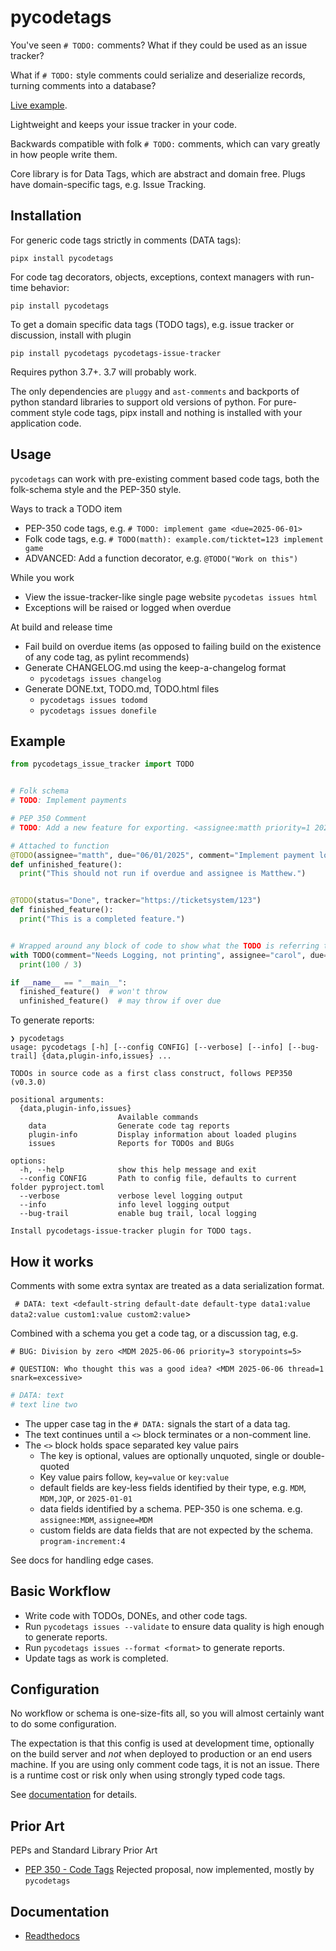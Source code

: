# pycodetags

You've seen `# TODO:` comments? What if they could be used as an issue tracker?

What if `# TODO:` style comments could serialize and deserialize records, turning comments into a database?

[Live example](https://matthewdeanmartin.github.io/pycodetags/).


[//]: # (What if you could also write comments as decorators that warn or stop you on the due date?)

[//]: # ()
[//]: # (Replace or complement your `# TODO:` comments with decorators similar to NotImplement, Deprecated or Warning)

[//]: # (and get issue tracker features, too.)

Lightweight and keeps your issue tracker in your code.

Backwards compatible with folk `# TODO:` comments, which can vary greatly in how people write them.

Core library is for Data Tags, which are abstract and domain free. Plugs have domain-specific tags, e.g. Issue Tracking.

## Installation

For generic code tags strictly in comments (DATA tags):

`pipx install pycodetags`

For code tag decorators, objects, exceptions, context managers with run-time behavior:

`pip install pycodetags`

To get a domain specific data tags (TODO tags), e.g. issue tracker or discussion, install with plugin

`pip install pycodetags pycodetags-issue-tracker`

Requires python 3.7+. 3.7 will probably work.

The only dependencies are `pluggy` and `ast-comments` and backports of python standard libraries to support old versions
of python. For pure-comment style code tags, pipx install and nothing is installed with your application code.

## Usage

`pycodetags` can work with pre-existing comment based code tags, both the folk-schema style and the PEP-350 style.

Ways to track a TODO item

- PEP-350 code tags, e.g. `# TODO: implement game <due=2025-06-01>`
- Folk code tags, e.g. `# TODO(matth): example.com/ticktet=123 implement game`
- ADVANCED: Add a function decorator, e.g. `@TODO("Work on this")`

While you work
- View the issue-tracker-like single page website `pycodetas issues html`
- Exceptions will be raised or logged when overdue

At build and release time

- Fail build on overdue items (as opposed to failing build on the existence of any code tag, as pylint recommends)
- Generate CHANGELOG.md using the keep-a-changelog format
  - `pycodetags issues changelog`
- Generate DONE.txt, TODO.md, TODO.html files
  - `pycodetags issues todomd`
  - `pycodetags issues donefile`

## Example

```python
from pycodetags_issue_tracker import TODO


# Folk schema
# TODO: Implement payments

# PEP 350 Comment
# TODO: Add a new feature for exporting. <assignee:matth priority=1 2025-06-15>

# Attached to function
@TODO(assignee="matth", due="06/01/2025", comment="Implement payment logic")
def unfinished_feature():
  print("This should not run if overdue and assignee is Matthew.")


@TODO(status="Done", tracker="https://ticketsystem/123")
def finished_feature():
  print("This is a completed feature.")


# Wrapped around any block of code to show what the TODO is referring to
with TODO(comment="Needs Logging, not printing", assignee="carol", due="2025-07-01"):
  print(100 / 3)

if __name__ == "__main__":
  finished_feature()  # won't throw
  unfinished_feature()  # may throw if over due
```

To generate reports:

```text
❯ pycodetags
usage: pycodetags [-h] [--config CONFIG] [--verbose] [--info] [--bug-trail] {data,plugin-info,issues} ...

TODOs in source code as a first class construct, follows PEP350 (v0.3.0)

positional arguments:
  {data,plugin-info,issues}
                        Available commands
    data                Generate code tag reports
    plugin-info         Display information about loaded plugins
    issues              Reports for TODOs and BUGs

options:
  -h, --help            show this help message and exit
  --config CONFIG       Path to config file, defaults to current folder pyproject.toml
  --verbose             verbose level logging output
  --info                info level logging output
  --bug-trail           enable bug trail, local logging

Install pycodetags-issue-tracker plugin for TODO tags.
```

## How it works
Comments with some extra syntax are treated as a data serialization format.

` # DATA: text <default-string default-date default-type data1:value data2:value custom1:value custom2:value`>

Combined with a schema you get a code tag, or a discussion tag, e.g.

`# BUG: Division by zero <MDM 2025-06-06 priority=3 storypoints=5>`

`# QUESTION: Who thought this was a good idea? <MDM 2025-06-06 thread=1 snark=excessive>`

```python
# DATA: text
# text line two
```

- The upper case tag in the `# DATA:` signals the start of a data tag.
- The text continues until a `<>` block terminates or a non-comment line.
- The `<>` block holds space separated key value pairs
  - The key is optional, values are optionally unquoted, single or double-quoted
  - Key value pairs follow, `key=value` or `key:value`
  - default fields are key-less fields identified by their type, e.g. `MDM`, `MDM,JQP`, or `2025-01-01`
  - data fields identified by a schema. PEP-350 is one schema. e.g. `assignee:MDM`, `assignee=MDM`
  - custom fields are data fields that are not expected by the schema. `program-increment:4`

See docs for handling edge cases.

## Basic Workflow

- Write code with TODOs, DONEs, and other code tags.
- Run `pycodetags issues --validate` to ensure data quality is high enough to generate reports.
- Run `pycodetags issues --format <format>` to generate reports.
- Update tags as work is completed.

## Configuration

No workflow or schema is one-size-fits all, so you will almost certainly want to do some configuration.

The expectation is that this config is used at development time, optionally on the build server and *not* when
deployed to production or an end users machine. If you are using only comment code tags, it is not an issue. There
is a runtime cost or risk only when using strongly typed code tags.

See [documentation](https://pycodetags.readthedocs.io/en/latest/) for details.

## Prior Art

PEPs and Standard Library Prior Art

- [PEP 350 - Code Tags](https://peps.python.org/pep-0350/) Rejected proposal, now implemented, mostly by `pycodetags`

## Documentation

- [Readthedocs](https://pycodetags.readthedocs.io/en/latest/)
